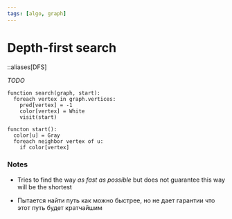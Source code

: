```yaml
---
tags: [algo, graph]
---
```


# Depth-first search

::aliases[DFS]

_TODO_

<!--
;Белый
:Вершина не посещена
;Серый
:Вершина посещена, но может иметь смежную вершину, которая не была посещена
;Черный
:Вершина посещена, как и все смежные с ней вершины

-->

```
function search(graph, start):
  foreach vertex in graph.vertices:
    pred[vertex] = -1
    color[vertex] = White
	visit(start)

functon start():
  color[u] = Gray
  foreach neighbor vertex of u:
    if color[vertex]
```

### Notes

- Tries to find the way _as fast as possible_ but does not guarantee this way will be the shortest

* Пытается найти путь как можно быстрее, но не дает гарантии что этот путь будет кратчайшим
